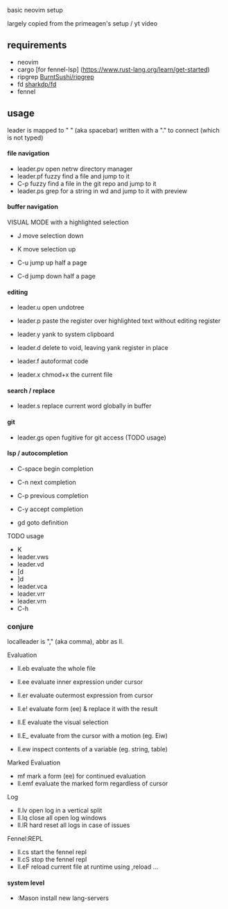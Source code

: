 basic neovim setup

largely copied from the primeagen's setup / yt video

## requirements
- neovim
- cargo [for fennel-lsp] (https://www.rust-lang.org/learn/get-started)
- ripgrep [BurntSushi/ripgrep](https://github.com/BurntSushi/ripgrep)
- fd [sharkdp/fd](https://github.com/sharkdp/fd)
- fennel

## usage

leader is mapped to " " (aka spacebar)
written with a "." to connect (which is not typed)

#### file navigation
- leader.pv      open netrw directory manager
- leader.pf      fuzzy find a file and jump to it
- C-p           fuzzy find a file in the git repo and jump to it
- leader.ps      grep for a string in wd and jump to it with preview

#### buffer navigation
VISUAL MODE with a highlighted selection
- J               move selection down
- K               move selection up

- C-u           jump up half a page
- C-d           jump down half a page

#### editing
- leader.u       open undotree

- leader.p       paste the register over highlighted text without editing register
- leader.y       yank to system clipboard
- leader.d       delete to void, leaving yank register in place

- leader.f       autoformat code

- leader.x       chmod+x the current file

#### search / replace
- leader.s       replace current word globally in buffer

#### git
- leader.gs      open fugitive for git access (TODO usage)

#### lsp / autocompletion
- C-space       begin completion
- C-n           next completion
- C-p           previous completion
- C-y           accept completion

- gd              goto definition

TODO usage
- K
- leader.vws
- leader.vd
- [d
- ]d
- leader.vca
- leader.vrr
- leader.vrn
- C-h

### conjure
localleader is "," (aka comma), abbr as ll.

Evaluation
- ll.eb          evaluate the whole file
- ll.ee          evaluate inner expression under cursor
- ll.er          evaluate outermost expression from cursor
- ll.e!          evaluate form (ee) & replace it with the result
- ll.E           evaluate the visual selection
- ll.E_          evaluate from the cursor with a motion (eg. Eiw)

- ll.ew          inspect contents of a variable (eg. string, table)

Marked Evaluation
- mf              mark a form (ee) for continued evaluation
- ll.emf         evaluate the marked form regardless of cursor

Log
- ll.lv          open log in a vertical split
- ll.lq          close all open log windows
- ll.lR          hard reset all logs in case of issues

Fennel:REPL
- ll.cs          start the fennel repl
- ll.cS          stop the fennel repl
- ll.eF          reload current file at runtime using ,reload ...

#### system level
- :Mason          install new lang-servers
